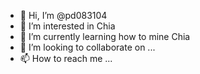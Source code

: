 - 👋 Hi, I’m @pd083104
- 👀 I’m interested in Chia
- 🌱 I’m currently learning how to mine Chia
- 💞️ I’m looking to collaborate on ...
- 📫 How to reach me ...

<!---
pd083104/pd083104 is a ✨ special ✨ repository because its `README.md` (this file) appears on your GitHub profile.
You can click the Preview link to take a look at your changes.
--->
